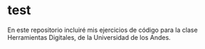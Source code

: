 # test
En este repositorio incluiré mis ejercicios de código para la clase Herramientas Digitales, de la Universidad de los Andes.
